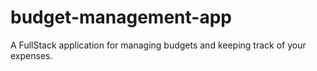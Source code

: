 # budget-management-app
A FullStack application for managing budgets and keeping track of your expenses.
